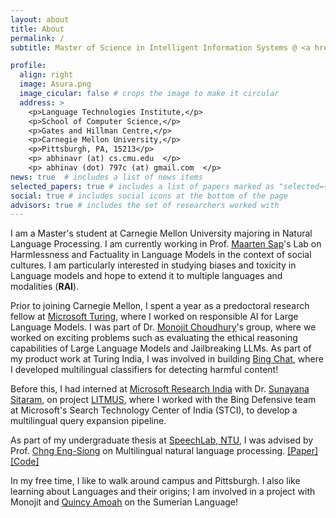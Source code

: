 ```yaml
---
layout: about
title: About
permalink: /
subtitle: Master of Science in Intelligent Information Systems @ <a href='https://cs.berkeley.edu/'>Carnegie Mellon University, School of Computer Science</a> <br/> <i> Actively seeking DS/ML/NLP Summer Internships </i> 

profile:
  align: right
  image: Asura.png
  image_cicular: false # crops the image to make it circular
  address: >
    <p>Language Technologies Institute,</p>
    <p>School of Computer Science,</p>
    <p>Gates and Hillman Centre,</p>
    <p>Carnegie Mellon University,</p>
    <p>Pittsburgh, PA, 15213</p>
    <p> abhinavr (at) cs.cmu.edu  </p> 
    <p> abhinav (dot) 797c (at) gmail.com  </p>
news: true  # includes a list of news items
selected_papers: true # includes a list of papers marked as "selected={true}"
social: true # includes social icons at the bottom of the page
advisors: true # includes the set of researchers worked with
---
```


I am a Master's student at Carnegie Mellon University majoring in Natural Language Processing. I am currently working in Prof. [Maarten Sap](https://maartensap.com/)'s Lab on Harmlessness and Factuality in Language Models in the context of social cultures.
I am particularly interested in studying biases and toxicity in Language models and hope to extend it to multiple languages and modalities (**RAI**).

Prior to joining Carnegie Mellon, I spent a year as a predoctoral research fellow at [Microsoft Turing](https://turing.microsoft.com), where I worked on responsible AI for Large Language Models. I was part of Dr. [Monojit Choudhury](https://www.microsoft.com/en-us/research/people/monojitc/)'s group, where we worked on exciting problems such as evaluating the ethical reasoning capabilities of Large Language Models and Jailbreaking LLMs. As part of my product work at Turing India, I was involved in building [Bing Chat](https://chat.bing.com), where I developed multilingual classifiers for detecting harmful content!  

Before this, I had interned at [Microsoft Research India](https://www.microsoft.com/en-us/research/lab/microsoft-research-india/) with Dr. [Sunayana Sitaram](https://www.microsoft.com/en-us/research/people/susitara/), on project [LITMUS](https://www.microsoft.com/en-us/research/project/project-litmus/), where I worked with the Bing Defensive team at Microsoft's Search Technology Center of India (STCI), to develop a multilingual query expansion pipeline.

As part of my undergraduate thesis at [SpeechLab, NTU](https://personal.ntu.edu.sg/aseschng/speechLab_intro.html), I was advised by Prof. [Chng Eng-Siong](https://personal.ntu.edu.sg/aseschng) on Multilingual natural language processing. [\[Paper\]](https://ieeexplore.ieee.org/document/9980338) [\[Code\]](https://github.com/AetherPrior/Multilingual-Sentence-Boundary-detection/tree/main)

In my free time, I like to walk around campus and Pittsburgh. I also like learning about Languages and their origins; I am involved in a project with Monojit and [Quincy Amoah](https://www.researchgate.net/profile/Quincy-Amoah) on the Sumerian Language! 

